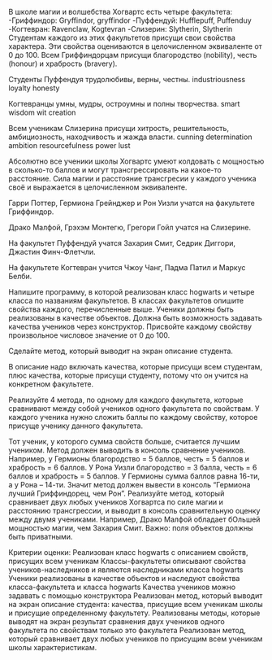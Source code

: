 В школе магии и волшебства Хогвартс есть четыре факультета:
-Гриффиндор: Gryffindor, gryffindor
-Пуффендуй: Hufflepuff, Puffenduy
-Когтевран: Ravenclaw, Kogtevran
-Слизерин: Slytherin, Slytherin
Студентам каждого из этих факультетов присущи свои свойства характера.
Эти свойства оцениваются в целочисленном эквиваленте от 0 до 100.
Всем Гриффиндорцам присущи благородство (nobility), честь (honour) и храбрость (bravery).

Студенты Пуффендуя трудолюбивы, верны, честны.
industriousness
loyalty
honesty

Когтевранцы умны, мудры, остроумны и полны творчества.
smart
wisdom
wit
creation

Всем ученикам Слизерина присущи хитрость, решительность, 
амбициозность, находчивость и жажда власти.
cunning
determination
ambition
resourcefulness
power lust

Абсолютно все ученики школы Хогвартс умеют колдовать с мощностью 
в сколько-то баллов и могут трансгрессировать на какое-то расстояние. 
Сила магии и расстояние трансгресии у каждого ученика своё и 
выражается в целочисленном эквиваленте.

Гарри Поттер, Гермиона Грейнджер и Рон Уизли учатся на факультете Гриффиндор.

Драко Малфой, Грэхэм Монтегю, Грегори Гойл учатся на Слизерине.

На факультет Пуффендуй учатся Захария Смит, Седрик Диггори, Джастин Финч-Флетчли.

На факультете Когтевран учится Чжоу Чанг, Падма Патил и Маркус Белби.

Напишите программу, в которой реализован класс hogwarts и четыре класса 
по названиям факультетов. В классах факультетов опишите свойства каждого, 
перечисленные выше. Ученики должны быть реализованы в качестве объектов. 
Должна быть возможность задавать качества учеников через конструктор. 
Присвойте каждому свойству произвольное числовое значение от 0 до 100.

Сделайте метод, который выводит на экран описание студента.

В описание надо включать качества, которые присущи всем студентам, 
плюс качества, которые присущи студенту, потому что он учится 
на конкретном факультете.

Реализуйте 4 метода, по одному для каждого факультета, которые сравнивают 
между собой учеников одного факультета по свойствам. У каждого ученика 
нужно сложить баллы по каждому свойству, которое 
присуще ученику данного факультета.

Тот ученик, у которого сумма свойств больше, считается лучшим учеником.
Метод должен выводить в консоль сравнение учеников.
Например, у Гермионы благородство = 5 баллов, честь = 5 баллов и 
храбрость = 6 баллов. 
У Рона Уизли благородство = 3 балла, честь = 6 баллов и храбрость = 5 баллов.
У Гермионы сумма баллов равна 16-ти, а у Рона – 14-ти. 
Значит метод должен вывести в консоль “Гермиона лучший Гриффиндорец, чем Рон”.
Реализуйте метод, который сравнивает двух любых учеников Хогвартса по силе 
магии и расстоянию трансгрессии, и выводит в консоль сравнительную оценку 
между двумя учениками.
Например, Драко Малфой обладает бОльшей мощностью магии, чем Захария Смит.
Важно: поля объектов должны быть приватными.

Критерии оценки:
Реализован класс hogwarts с описанием свойств, присущих всем ученикам
Классы-факультеты описывают свойства учеников-наследников и являются наследниками класса hogwarts
Ученики реализованы в качестве объектов и наследуют свойства класса-факультета и класса hogwarts
Качества учеников можно задавать с помощью конструктора
Реализован метод, который выводит на экран описание студента: качества, присущие всем ученикам 
школы и присущие определенному факультету.
Реализованы методы, которые выводят на экран результат сравнения двух учеников одного факультета 
по свойствам только это факультета
Реализован метод, который сравнивает двух любых учеников по присущим всем ученикам школы характеристикам. 